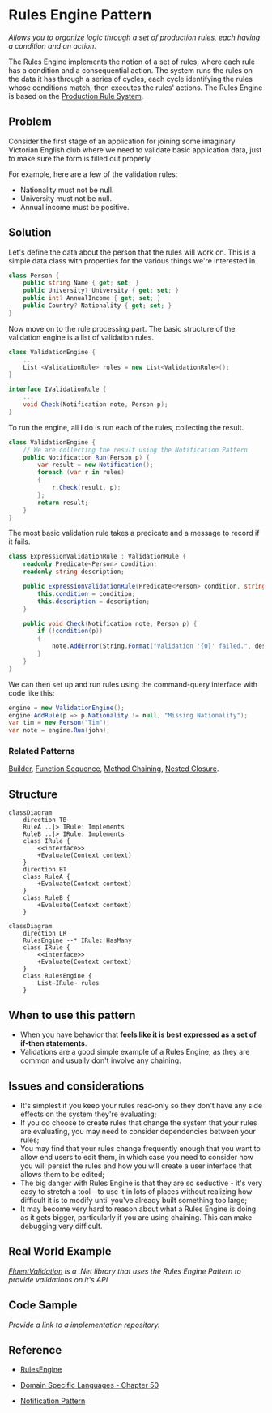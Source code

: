 # **Rules Engine Pattern**

*Allows you to organize logic through a set of production rules, each having a condition and an action.*

The Rules Engine implements the notion of a set of rules, where each rule has a condition and a consequential action. The system runs the rules on the data it has through a series of cycles, each cycle identifying the rules whose conditions match, then executes the rules' actions. The Rules Engine is based on the [Production Rule System](https://en.wikipedia.org/wiki/Production_system_(computer_science)).

## Problem

Consider the first stage of an application for joining some imaginary Victorian English club where we need to validate basic application data, just to make sure the form is filled out properly.

For example, here are a few of the validation rules:

- Nationality must not be null.
- University must not be null.
- Annual income must be positive.

## Solution

Let's define the data about the person that the rules will work on. This is a simple data class with properties for the various things we're interested in.

```csharp
class Person {
    public string Name { get; set; }
    public University? University { get; set; }
    public int? AnnualIncome { get; set; }
    public Country? Nationality { get; set; }
}
```

Now move on to the rule processing part. The basic structure of the validation engine is a list of validation rules.

```csharp
class ValidationEngine {
    ...
    List <ValidationRule> rules = new List<ValidationRule>();
}

interface IValidationRule {
    ...
    void Check(Notification note, Person p);
}
```

To run the engine, all I do is run each of the rules, collecting the result.

```csharp
class ValidationEngine {
    // We are collecting the result using the Notification Pattern
    public Notification Run(Person p) {
        var result = new Notification();
        foreach (var r in rules)
        {
            r.Check(result, p);
        };
        return result;
    }
}
```

The most basic validation rule takes a predicate and a message to record if it fails.

```csharp
class ExpressionValidationRule : ValidationRule {
    readonly Predicate<Person> condition;
    readonly string description;

    public ExpressionValidationRule(Predicate<Person> condition, string description) {
        this.condition = condition;
        this.description = description;
    }

    public void Check(Notification note, Person p) {
        if (!condition(p))
        {
            note.AddError(String.Format("Validation '{0}' failed.", description));
        }
    }
}
```

We can then set up and run rules using the command-query interface with code like this:

```csharp
engine = new ValidationEngine();
engine.AddRule(p => p.Nationality != null, "Missing Nationality");
var tim = new Person("Tim");
var note = engine.Run(john);
```

### Related Patterns

[Builder](https://en.wikipedia.org/wiki/Builder_pattern),
[Function Sequence](https://martinfowler.com/dslCatalog/functionSequence.html),
[Method Chaining](https://en.wikipedia.org/wiki/Method_chaining),
[Nested Closure](https://martinfowler.com/dslCatalog/nestedClosure.html).

## Structure

```mermaid
classDiagram
    direction TB
    RuleA ..|> IRule: Implements
    RuleB ..|> IRule: Implements
    class IRule {
        <<interface>>
        +Evaluate(Context context)
    }
    direction BT
    class RuleA {
        +Evaluate(Context context)
    }
    class RuleB {
        +Evaluate(Context context)
    }
```

```mermaid
classDiagram
    direction LR
    RulesEngine --* IRule: HasMany
    class IRule {
        <<interface>>
        +Evaluate(Context context)
    }
    class RulesEngine {
        List~IRule~ rules
    }
```

## When to use this pattern

- When you have behavior that **feels like it is best expressed as a set of if-then statements**.
- Validations are a good simple example of a Rules Engine, as they are common and usually don't involve any chaining.

## Issues and considerations

- It's simplest if you keep your rules read‑only so they don't have any side effects on the system they're evaluating;
- If you do choose to create rules that change the system that your rules are evaluating, you may need to consider dependencies between your rules;
- You may find that your rules change frequently enough that you want to allow end users to edit them, in which case you need to consider how you will persist the rules and how you will create a user interface that allows them to be edited;
- The big danger with Rules Engine is that they are so seductive - it's very easy to stretch a tool—to use it in lots of places without realizing how difficult it is to modify until you've already built something too large;
- It may become very hard to reason about what a Rules Engine is doing as it gets bigger, particularly if you are using chaining. This can make debugging very difficult.

## Real World Example

*[FluentValidation](https://github.com/FluentValidation/FluentValidation) is a .Net library that uses the Rules Engine Pattern to provide validations on it's API*

## Code Sample

*Provide a link to a implementation repository.*

## Reference

- [RulesEngine](https://martinfowler.com/bliki/RulesEngine.html)

- [Domain Specific Languages - Chapter 50](https://martinfowler.com/books/dsl.html)

- [Notification Pattern](https://martinfowler.com/eaaDev/Notification.html)
